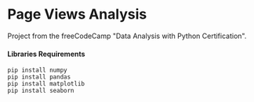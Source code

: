 # Page Views Analysis

Project from the freeCodeCamp "Data Analysis with Python Certification".

#### Libraries Requirements
```
pip install numpy
pip install pandas
pip install matplotlib
pip install seaborn
```

